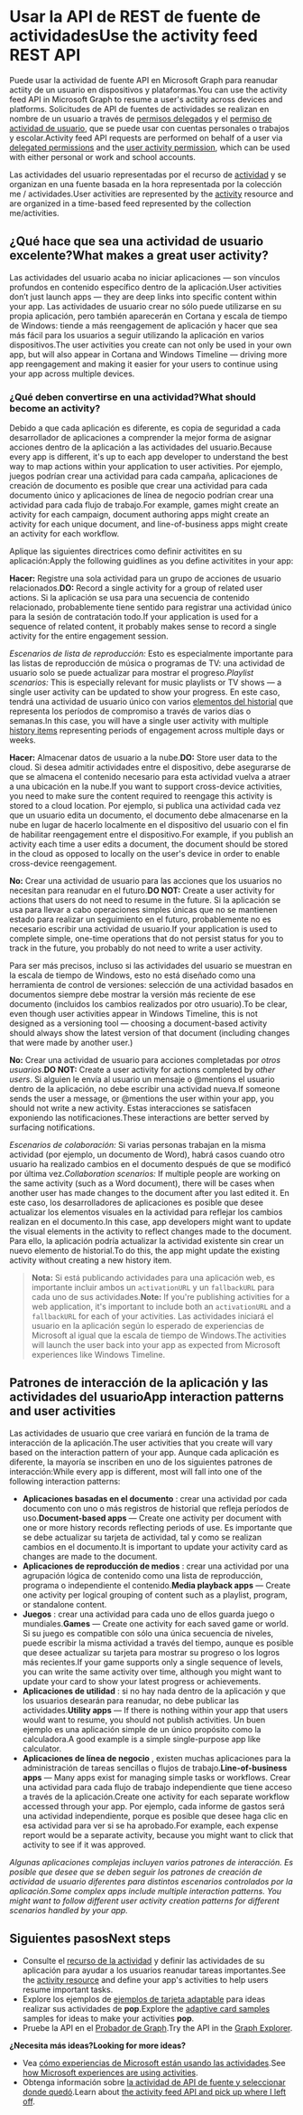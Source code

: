 # <a name="use-the-activity-feed-rest-api"></a><span data-ttu-id="96b62-101">Usar la API de REST de fuente de actividades</span><span class="sxs-lookup"><span data-stu-id="96b62-101">Use the activity feed REST API</span></span>

<span data-ttu-id="96b62-102">Puede usar la actividad de fuente API en Microsoft Graph para reanudar actiity de un usuario en dispositivos y plataformas.</span><span class="sxs-lookup"><span data-stu-id="96b62-102">You can use the activity feed API in Microsoft Graph to resume a user's actiity across devices and platforms.</span></span> <span data-ttu-id="96b62-103">Solicitudes de API de fuentes de actividades se realizan en nombre de un usuario a través de [permisos delegados](../../../concepts/permissions_reference.md#delegated-permissions-application-permissions-and-effective-permissions) y el [permiso de actividad de usuario](../../../concepts/permissions_reference.md), que se puede usar con cuentas personales o trabajos y escolar.</span><span class="sxs-lookup"><span data-stu-id="96b62-103">Activity feed API requests are performed on behalf of a user via [delegated permissions](../../../concepts/permissions_reference.md#delegated-permissions-application-permissions-and-effective-permissions) and the [user activity permission](../../../concepts/permissions_reference.md), which can be used with either personal or work and school accounts.</span></span> 

<span data-ttu-id="96b62-104">Las actividades del usuario representadas por el recurso de [actividad](https://developer.microsoft.com/graph/docs/api-reference/v1.0/resources/projectrome_activity) y se organizan en una fuente basada en la hora representada por la colección me / actividades.</span><span class="sxs-lookup"><span data-stu-id="96b62-104">User activities are represented by the [activity](https://developer.microsoft.com/graph/docs/api-reference/v1.0/resources/projectrome_activity) resource and are organized in a time-based feed represented by the collection me/activities.</span></span> 
<!-- Add missing content.
Each activity represents a unique... 
-->
## <a name="what-makes-a-great-user-activity"></a><span data-ttu-id="96b62-105">¿Qué hace que sea una actividad de usuario excelente?</span><span class="sxs-lookup"><span data-stu-id="96b62-105">What makes a great user activity?</span></span>

<span data-ttu-id="96b62-106">Las actividades del usuario acaba no iniciar aplicaciones — son vínculos profundos en contenido específico dentro de la aplicación.</span><span class="sxs-lookup"><span data-stu-id="96b62-106">User activities don’t just launch apps — they are deep links into specific content within your app.</span></span> <span data-ttu-id="96b62-107">Las actividades de usuario crear no sólo puede utilizarse en su propia aplicación, pero también aparecerán en Cortana y escala de tiempo de Windows: tiende a más reengagement de aplicación y hacer que sea más fácil para los usuarios a seguir utilizando la aplicación en varios dispositivos.</span><span class="sxs-lookup"><span data-stu-id="96b62-107">The user activities you create can not only be used in your own app, but will also appear in Cortana and Windows Timeline — driving more app reengagement and making it easier for your users to continue using your app across multiple devices.</span></span>  

### <a name="what-should-become-an-activity"></a><span data-ttu-id="96b62-108">¿Qué deben convertirse en una actividad?</span><span class="sxs-lookup"><span data-stu-id="96b62-108">What should become an activity?</span></span> 

<span data-ttu-id="96b62-109">Debido a que cada aplicación es diferente, es copia de seguridad a cada desarrollador de aplicaciones a comprender la mejor forma de asignar acciones dentro de la aplicación a las actividades del usuario.</span><span class="sxs-lookup"><span data-stu-id="96b62-109">Because every app is different, it's up to each app developer to understand the best way to map actions within your application to user activities.</span></span> <span data-ttu-id="96b62-110">Por ejemplo, juegos podrían crear una actividad para cada campaña, aplicaciones de creación de documento es posible que crear una actividad para cada documento único y aplicaciones de línea de negocio podrían crear una actividad para cada flujo de trabajo.</span><span class="sxs-lookup"><span data-stu-id="96b62-110">For example, games might create an activity for each campaign, document authoring apps might create an activity for each unique document, and line-of-business apps might create an activity for each workflow.</span></span> 

<span data-ttu-id="96b62-111">Aplique las siguientes directrices como definir activitites en su aplicación:</span><span class="sxs-lookup"><span data-stu-id="96b62-111">Apply the following guidlines as you define activitites in your app:</span></span>

<span data-ttu-id="96b62-112">**Hacer:** Registre una sola actividad para un grupo de acciones de usuario relacionados.</span><span class="sxs-lookup"><span data-stu-id="96b62-112">**DO:** Record a single activity for a group of related user actions.</span></span> <span data-ttu-id="96b62-113">Si la aplicación se usa para una secuencia de contenido relacionado, probablemente tiene sentido para registrar una actividad único para la sesión de contratación todo.</span><span class="sxs-lookup"><span data-stu-id="96b62-113">If your application is used for a sequence of related content, it probably makes sense to record a single activity for the entire engagement session.</span></span>  

<span data-ttu-id="96b62-114">*Escenarios de lista de reproducción:* Esto es especialmente importante para las listas de reproducción de música o programas de TV: una actividad de usuario solo se puede actualizar para mostrar el progreso.</span><span class="sxs-lookup"><span data-stu-id="96b62-114">*Playlist scenarios:* This is especially relevant for music playlists or TV shows — a single user activity can be updated to show your progress.</span></span> <span data-ttu-id="96b62-115">En este caso, tendrá una actividad de usuario único con varios [elementos del historial](https://developer.microsoft.com/graph/docs/api-reference/v1.0/resources/projectrome_historyitem) que representa los períodos de compromiso a través de varios días o semanas.</span><span class="sxs-lookup"><span data-stu-id="96b62-115">In this case, you will have a single user activity with multiple [history items](https://developer.microsoft.com/graph/docs/api-reference/v1.0/resources/projectrome_historyitem) representing periods of engagement across multiple days or weeks.</span></span>  

<span data-ttu-id="96b62-116">**Hacer:** Almacenar datos de usuario a la nube.</span><span class="sxs-lookup"><span data-stu-id="96b62-116">**DO:** Store user data to the cloud.</span></span> <span data-ttu-id="96b62-117">Si desea admitir actividades entre el dispositivo, debe asegurarse de que se almacena el contenido necesario para esta actividad vuelva a atraer a una ubicación en la nube.</span><span class="sxs-lookup"><span data-stu-id="96b62-117">If you want to support cross-device activities, you need to make sure the content required to reengage this activity is stored to a cloud location.</span></span> <span data-ttu-id="96b62-118">Por ejemplo, si publica una actividad cada vez que un usuario edita un documento, el documento debe almacenarse en la nube en lugar de hacerlo localmente en el dispositivo del usuario con el fin de habilitar reengagement entre el dispositivo.</span><span class="sxs-lookup"><span data-stu-id="96b62-118">For example, if you publish an activity each time a user edits a document, the document should be stored in the cloud as opposed to locally on the user's device in order to enable cross-device reengagement.</span></span>  

<span data-ttu-id="96b62-119">**No:** Crear una actividad de usuario para las acciones que los usuarios no necesitan para reanudar en el futuro.</span><span class="sxs-lookup"><span data-stu-id="96b62-119">**DO NOT:** Create a user activity for actions that users do not need to resume in the future.</span></span> <span data-ttu-id="96b62-120">Si la aplicación se usa para llevar a cabo operaciones simples únicas que no se mantienen estado para realizar un seguimiento en el futuro, probablemente no es necesario escribir una actividad de usuario.</span><span class="sxs-lookup"><span data-stu-id="96b62-120">If your application is used to complete simple, one-time operations that do not persist status for you to track in the future, you probably do not need to write a user activity.</span></span> 

<span data-ttu-id="96b62-121">Para ser más precisos, incluso si las actividades del usuario se muestran en la escala de tiempo de Windows, esto no está diseñado como una herramienta de control de versiones: selección de una actividad basados en documentos siempre debe mostrar la versión más reciente de ese documento (incluidos los cambios realizados por otro usuario).</span><span class="sxs-lookup"><span data-stu-id="96b62-121">To be clear, even though user activities appear in Windows Timeline, this is not designed as a versioning tool — choosing a document-based activity should always show the latest version of that document (including changes that were made by another user.)</span></span>

<span data-ttu-id="96b62-122">**No:** Crear una actividad de usuario para acciones completadas por *otros usuarios*.</span><span class="sxs-lookup"><span data-stu-id="96b62-122">**DO NOT:** Create a user activity for actions completed by *other users*.</span></span> <span data-ttu-id="96b62-123">Si alguien le envía al usuario un mensaje o @mentions el usuario dentro de la aplicación, no debe escribir una actividad nueva.</span><span class="sxs-lookup"><span data-stu-id="96b62-123">If someone sends the user a message, or @mentions the user within your app, you should not write a new activity.</span></span> <span data-ttu-id="96b62-124">Estas interacciones se satisfacen exponiendo las notificaciones.</span><span class="sxs-lookup"><span data-stu-id="96b62-124">These interactions are better served by surfacing notifications.</span></span>  

<span data-ttu-id="96b62-125">*Escenarios de colaboración:* Si varias personas trabajan en la misma actividad (por ejemplo, un documento de Word), habrá casos cuando otro usuario ha realizado cambios en el documento después de que se modificó por última vez.</span><span class="sxs-lookup"><span data-stu-id="96b62-125">*Collaboration scenarios:* If multiple people are working on the same activity (such as a Word document), there will be cases when another user has made changes to the document after you last edited it.</span></span> <span data-ttu-id="96b62-126">En este caso, los desarrolladores de aplicaciones es posible que desee actualizar los elementos visuales en la actividad para reflejar los cambios realizan en el documento.</span><span class="sxs-lookup"><span data-stu-id="96b62-126">In this case, app developers might want to update the visual elements in the activity to reflect changes made to the document.</span></span> <span data-ttu-id="96b62-127">Para ello, la aplicación podría actualizar la actividad existente sin crear un nuevo elemento de historial.</span><span class="sxs-lookup"><span data-stu-id="96b62-127">To do this, the app might update the existing activity without creating a new history item.</span></span> 

><span data-ttu-id="96b62-128">**Nota:** Si está publicando actividades para una aplicación web, es importante incluir ambos un `activationURL` y un `fallbackURL` para cada uno de sus actividades.</span><span class="sxs-lookup"><span data-stu-id="96b62-128">**Note:** If you're publishing activities for a web application, it's important to include both an `activationURL` and a `fallbackURL` for each of your activities.</span></span> <span data-ttu-id="96b62-129">Las actividades iniciará el usuario en la aplicación según lo esperado de experiencias de Microsoft al igual que la escala de tiempo de Windows.</span><span class="sxs-lookup"><span data-stu-id="96b62-129">The activities will launch the user back into your app as expected from Microsoft experiences like Windows Timeline.</span></span> 

## <a name="app-interaction-patterns-and-user-activities"></a><span data-ttu-id="96b62-130">Patrones de interacción de la aplicación y las actividades del usuario</span><span class="sxs-lookup"><span data-stu-id="96b62-130">App interaction patterns and user activities</span></span> 
<span data-ttu-id="96b62-131">Las actividades de usuario que cree variará en función de la trama de interacción de la aplicación.</span><span class="sxs-lookup"><span data-stu-id="96b62-131">The user activities that you create will vary based on the interaction pattern of your app.</span></span> <span data-ttu-id="96b62-132">Aunque cada aplicación es diferente, la mayoría se inscriben en uno de los siguientes patrones de interacción:</span><span class="sxs-lookup"><span data-stu-id="96b62-132">While every app is different, most will fall into one of the following interaction patterns:</span></span> 

* <span data-ttu-id="96b62-133">**Aplicaciones basadas en el documento** : crear una actividad por cada documento con uno o más registros de historial que refleja períodos de uso.</span><span class="sxs-lookup"><span data-stu-id="96b62-133">**Document-based apps** — Create one activity per document with one or more history records reflecting periods of use.</span></span> <span data-ttu-id="96b62-134">Es importante que se debe actualizar su tarjeta de actividad, tal y como se realizan cambios en el documento.</span><span class="sxs-lookup"><span data-stu-id="96b62-134">It is important to update your activity card as changes are made to the document.</span></span> 
* <span data-ttu-id="96b62-135">**Aplicaciones de reproducción de medios** : crear una actividad por una agrupación lógica de contenido como una lista de reproducción, programa o independiente el contenido.</span><span class="sxs-lookup"><span data-stu-id="96b62-135">**Media playback apps** — Create one activity per logical grouping of content such as a playlist, program, or standalone content.</span></span> 
* <span data-ttu-id="96b62-136">**Juegos** : crear una actividad para cada uno de ellos guarda juego o mundiales.</span><span class="sxs-lookup"><span data-stu-id="96b62-136">**Games** — Create one activity for each saved game or world.</span></span> <span data-ttu-id="96b62-137">Si su juego es compatible con sólo una única secuencia de niveles, puede escribir la misma actividad a través del tiempo, aunque es posible que desee actualizar su tarjeta para mostrar su progreso o los logros más recientes.</span><span class="sxs-lookup"><span data-stu-id="96b62-137">If your game supports only a single sequence of levels, you can write the same activity over time, although you might want to update your card to show your latest progress or achievements.</span></span> 
* <span data-ttu-id="96b62-138">**Aplicaciones de utilidad** : si no hay nada dentro de la aplicación y que los usuarios desearán para reanudar, no debe publicar las actividades.</span><span class="sxs-lookup"><span data-stu-id="96b62-138">**Utility apps** — If there is nothing within your app that users would want to resume, you should not publish activities.</span></span> <span data-ttu-id="96b62-139">Un buen ejemplo es una aplicación simple de un único propósito como la calculadora.</span><span class="sxs-lookup"><span data-stu-id="96b62-139">A good example is a simple single-purpose app like calculator.</span></span> 
* <span data-ttu-id="96b62-140">**Aplicaciones de línea de negocio** , existen muchas aplicaciones para la administración de tareas sencillas o flujos de trabajo.</span><span class="sxs-lookup"><span data-stu-id="96b62-140">**Line-of-business apps** — Many apps exist for managing simple tasks or workflows.</span></span> <span data-ttu-id="96b62-141">Crear una actividad para cada flujo de trabajo independiente que tiene acceso a través de la aplicación.</span><span class="sxs-lookup"><span data-stu-id="96b62-141">Create one activity for each separate workflow accessed through your app.</span></span> <span data-ttu-id="96b62-142">Por ejemplo, cada informe de gastos será una actividad independiente, porque es posible que desee haga clic en esa actividad para ver si se ha aprobado.</span><span class="sxs-lookup"><span data-stu-id="96b62-142">For example, each expense report would be a separate activity, because you might want to click that activity to see if it was approved.</span></span>

<span data-ttu-id="96b62-143">*Algunas aplicaciones complejas incluyen varios patrones de interacción. Es posible que desee que se deben seguir los patrones de creación de actividad de usuario diferentes para distintos escenarios controlados por la aplicación.*</span><span class="sxs-lookup"><span data-stu-id="96b62-143">*Some complex apps include multiple interaction patterns. You might want to follow different user activity creation patterns for different scenarios handled by your app.*</span></span>

<!-- Add content or remove H2.
## Common use cases 
-->

## <a name="next-steps"></a><span data-ttu-id="96b62-144">Siguientes pasos</span><span class="sxs-lookup"><span data-stu-id="96b62-144">Next steps</span></span>

- <span data-ttu-id="96b62-145">Consulte el [recurso de la actividad](https://developer.microsoft.com/graph/docs/api-reference/v1.0/resources/projectrome_activity) y definir las actividades de su aplicación para ayudar a los usuarios reanudar tareas importantes.</span><span class="sxs-lookup"><span data-stu-id="96b62-145">See the [activity resource](https://developer.microsoft.com/graph/docs/api-reference/v1.0/resources/projectrome_activity) and define your app's activities to help users resume important tasks.</span></span>
- <span data-ttu-id="96b62-146">Explore los ejemplos de [ejemplos de tarjeta adaptable](https://adaptivecards.io/samples/) para ideas realizar sus actividades de **pop**.</span><span class="sxs-lookup"><span data-stu-id="96b62-146">Explore the [adaptive card samples](https://adaptivecards.io/samples/) samples for ideas to make your activities **pop**.</span></span>  
- <span data-ttu-id="96b62-147">Pruebe la API en el [Probador de Graph](https://developer.microsoft.com/graph/graph-explorer).</span><span class="sxs-lookup"><span data-stu-id="96b62-147">Try the API in the [Graph Explorer](https://developer.microsoft.com/graph/graph-explorer).</span></span>

<span data-ttu-id="96b62-148">**¿Necesita más ideas?**</span><span class="sxs-lookup"><span data-stu-id="96b62-148">**Looking for more ideas?**</span></span> 

- <span data-ttu-id="96b62-149">Vea [cómo experiencias de Microsoft están usando las actividades](https://channel9.msdn.com/events/Build/2017/B8108).</span><span class="sxs-lookup"><span data-stu-id="96b62-149">See [how Microsoft experiences are using activities](https://channel9.msdn.com/events/Build/2017/B8108).</span></span>
- <span data-ttu-id="96b62-150">Obtenga información sobre [la actividad de API de fuente y seleccionar donde quedó](https://channel9.msdn.com/Events/Windows/Windows-Developer-Day-Fall-Creators-Update/WinDev011).</span><span class="sxs-lookup"><span data-stu-id="96b62-150">Learn about [the activity feed API and pick up where I left off](https://channel9.msdn.com/Events/Windows/Windows-Developer-Day-Fall-Creators-Update/WinDev011).</span></span>
